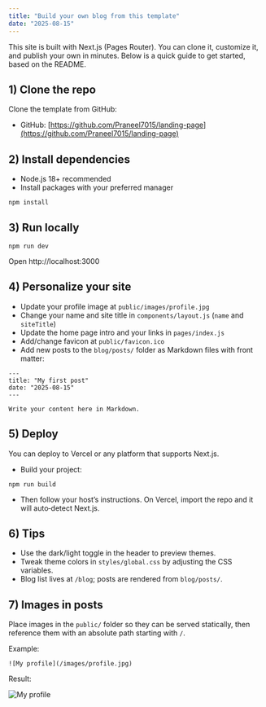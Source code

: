 ```yaml
---
title: "Build your own blog from this template"
date: "2025-08-15"
---
```


This site is built with Next.js (Pages Router). You can clone it, customize it, and publish your own in minutes. Below is a quick guide to get started, based on the README.

## 1) Clone the repo

Clone the template from GitHub:

- GitHub: [https://github.com/Praneel7015/landing-page](https://github.com/Praneel7015/landing-page)

## 2) Install dependencies

- Node.js 18+ recommended
- Install packages with your preferred manager

```
npm install
```

## 3) Run locally

```
npm run dev
```

Open http://localhost:3000

## 4) Personalize your site

- Update your profile image at `public/images/profile.jpg`
- Change your name and site title in `components/layout.js` (`name` and `siteTitle`)
- Update the home page intro and your links in `pages/index.js`
- Add/change favicon at `public/favicon.ico`
- Add new posts to the `blog/posts/` folder as Markdown files with front matter:

```
---
title: "My first post"
date: "2025-08-15"
---

Write your content here in Markdown.
```

## 5) Deploy

You can deploy to Vercel or any platform that supports Next.js.

- Build your project:

```
npm run build
```

- Then follow your host’s instructions. On Vercel, import the repo and it will auto‑detect Next.js.

## 6) Tips

- Use the dark/light toggle in the header to preview themes.
- Tweak theme colors in `styles/global.css` by adjusting the CSS variables.
- Blog list lives at `/blog`; posts are rendered from `blog/posts/`.

## 7) Images in posts

Place images in the `public/` folder so they can be served statically, then reference them with an absolute path starting with `/`.

Example:

```
![My profile](/images/profile.jpg)
```

Result:

![My profile](/images/profile.jpg)

